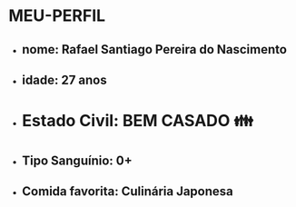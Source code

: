 # MEU-PERFIL
- ## nome: Rafael Santiago Pereira do Nascimento ##
- ## idade: 27 anos ##
- # Estado Civil: BEM CASADO 👪
- ## Tipo Sanguínio: 0+
- ## Comida favorita: Culinária Japonesa ##
